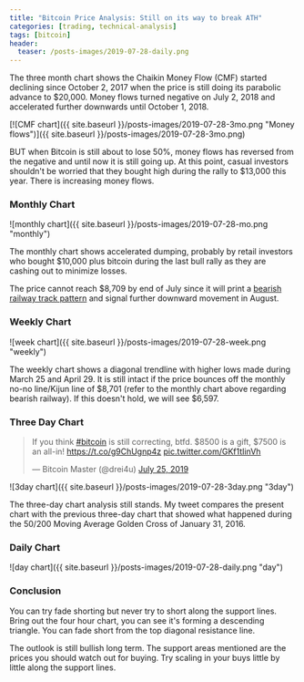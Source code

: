 ```yaml
---
title: "Bitcoin Price Analysis: Still on its way to break ATH"
categories: [trading, technical-analysis]
tags: [bitcoin]
header:
  teaser: /posts-images/2019-07-28-daily.png
---
```


The three month chart shows the Chaikin Money Flow (CMF) started declining since October 2, 2017 when the price is still doing its parabolic advance to
$20,000. Money flows turned negative on July 2, 2018 and accelerated further downwards until October 1, 2018.

[![CMF chart]({{ site.baseurl }}/posts-images/2019-07-28-3mo.png "Money flows")]({{ site.baseurl }}/posts-images/2019-07-28-3mo.png)

BUT when Bitcoin is still about to lose 50%, money flows has reversed from the negative and until now it is still going up. At this point, casual 
investors shouldn't be worried that they bought high during the rally to $13,000 this year. There is increasing money flows.

### Monthly Chart

![monthly chart]({{ site.baseurl }}/posts-images/2019-07-28-mo.png "monthly")

The monthly chart shows accelerated dumping, probably by retail investors who bought $10,000 plus bitcoin during the last bull rally as they are 
cashing out to minimize losses.

The price cannot reach $8,709 by end of July since it will print a [bearish railway track pattern](https://www.forextrading200.com/railway-tracks-pattern-forex-trading-strategy/) 
and signal further downward movement in August.

### Weekly Chart

![week chart]({{ site.baseurl }}/posts-images/2019-07-28-week.png "weekly")

The weekly chart shows a diagonal trendline with higher lows made during March 25 and April 29. It is still intact if the price bounces off the monthly
no-no line/Kijun line of $8,701 (refer to the monthly chart above regarding bearish railway). If this doesn't hold, we will see $6,597.

### Three Day Chart

<blockquote class="twitter-tweet"><p lang="en" dir="ltr">If you think <a href="https://twitter.com/hashtag/bitcoin?src=hash&amp;ref_src=twsrc%5Etfw">#bitcoin</a> is still correcting, btfd. $8500 is a gift, $7500 is an all-in! <a href="https://t.co/g9ChUgnp4z">https://t.co/g9ChUgnp4z</a> <a href="https://t.co/GKf1tIinVh">pic.twitter.com/GKf1tIinVh</a></p>&mdash; Bitcoin Master (@drei4u) <a href="https://twitter.com/drei4u/status/1154347022054379521?ref_src=twsrc%5Etfw">July 25, 2019</a></blockquote> <script async src="https://platform.twitter.com/widgets.js" charset="utf-8"></script>

![3day chart]({{ site.baseurl }}/posts-images/2019-07-28-3day.png "3day")

The three-day chart analysis still stands. My tweet compares the present chart with the previous three-day chart that showed what happened during 
the 50/200 Moving Average Golden Cross of January 31, 2016.

### Daily Chart

![day chart]({{ site.baseurl }}/posts-images/2019-07-28-daily.png "day")

### Conclusion

You can try fade shorting but never try to short along the support lines. Bring out the four hour chart, you can see it's forming a descending triangle. You can fade short from the top diagonal resistance line.

The outlook is still bullish long term. The support areas mentioned are the prices you should watch out for buying. Try scaling in your buys little by little along the support lines.